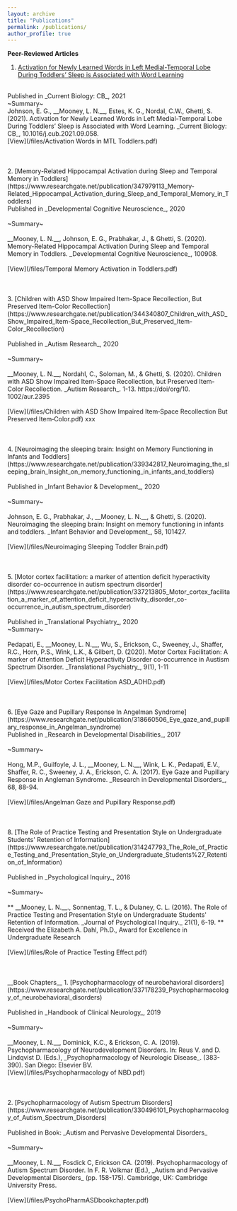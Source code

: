 ```yaml
---
layout: archive
title: "Publications"
permalink: /publications/
author_profile: true
---
```

__Peer-Reviewed Articles__
1. [Activation for Newly Learned Words in Left Medial-Temporal Lobe During Toddlers’ Sleep is Associated with Word Learning](https://www.researchgate.net/publication/355498630_Activation_for_newly_learned_words_in_left_medial-temporal_lobe_during_toddlers'_sleep_is_associated_with_memory_for_words) 
<br/>
Published in _Current Biology: CB_, 2021
<br/>
~Summary~
<br/>
Johnson, E. G., __Mooney, L. N.__, Estes, K. G., Nordal, C.W., Ghetti, S. (2021). Activation for Newly Learned Words in Left Medial-Temporal Lobe During Toddlers’ Sleep is Associated with Word Learning. _Current Biology: CB_, 10.1016/j.cub.2021.09.058.
<br/>
[View](/files/Activation Words in MTL Toddlers.pdf)
<br/>
<br/>
<br/>
<br/>
2. [Memory-Related Hippocampal Activation during Sleep and Temporal Memory in Toddlers](https://www.researchgate.net/publication/347979113_Memory-Related_Hippocampal_Activation_during_Sleep_and_Temporal_Memory_in_Toddlers)
<br/>
Published in _Developmental Cognitive Neuroscience_, 2020
<br/>
<br/>
~Summary~
<br/>
<br/>
__Mooney, L. N.__, Johnson, E. G., Prabhakar, J., & Ghetti, S. (2020). Memory-Related Hippocampal Activation During Sleep and Temporal Memory in Toddlers. _Developmental Cognitive Neuroscience_, 100908.
<br/>
<br/>
[View](/files/Temporal Memory Activation in Toddlers.pdf)
<br/>
<br/>
<br/>
<br/>
3. [Children with ASD Show Impaired Item-Space Recollection, But Preserved Item-Color Recollection](https://www.researchgate.net/publication/344340807_Children_with_ASD_Show_Impaired_Item-Space_Recollection_But_Preserved_Item-Color_Recollection)
<br/>
<br/>
Published in _Autism Research_, 2020
<br/>
<br/>
~Summary~
<br/>
<br/>
__Mooney, L. N.__, Nordahl, C., Soloman, M., & Ghetti, S. (2020). Children with ASD Show Impaired Item-Space Recollection, but Preserved Item-Color Recollection. _Autism Research_. 1-13. https://doi/org/10. 1002/aur.2395
<br/>
<br/>
[View](/files/Children with ASD Show Impaired Item‐Space Recollection  But Preserved Item‐Color.pdf) xxx
<br/>
<br/>
<br/>
<br/>
4. [Neuroimaging the sleeping brain: Insight on Memory Functioning in Infants and Toddlers](https://www.researchgate.net/publication/339342817_Neuroimaging_the_sleeping_brain_Insight_on_memory_functioning_in_infants_and_toddlers)
<br/>
<br/>
Published in _Infant Behavior & Development_, 2020
<br/>
<br/>
~Summary~
<br/>
<br/>
Johnson, E. G., Prabhakar, J., __Mooney, L. N.__, & Ghetti, S. (2020). Neuroimaging the sleeping brain: Insight on memory functioning in infants and toddlers. _Infant Behavior and Development_, 58, 101427.
<br/>
<br/>
[View](/files/Neuroimaging Sleeping Toddler Brain.pdf)
<br/>
<br/>
<br/>
<br/>
5. [Motor cortex facilitation: a marker of attention deficit hyperactivity disorder co-occurrence in autism spectrum disorder](https://www.researchgate.net/publication/337213805_Motor_cortex_facilitation_a_marker_of_attention_deficit_hyperactivity_disorder_co-occurrence_in_autism_spectrum_disorder)
<br/>
<br/>
Published in _Translational Psychiatry_, 2020
<br/>
~Summary~
<br/>
<br/>
Pedapati, E., __Mooney, L. N.__, Wu, S., Erickson, C., Sweeney, J., Shaffer, R.C., Horn, P.S., Wink, L.K., & Gilbert, D. (2020). Motor Cortex Facilitation: A marker of Attention Deficit Hyperactivity Disorder co-occurrence in Austism Spectrum Disorder. _Translational Psychiatry_, 9(1), 1-11
<br/>
<br/>
[View](/files/Motor Cortex Facilitation ASD_ADHD.pdf)
<br/>
<br/>
<br/>
<br/>
6. [Eye Gaze and Pupillary Response In Angelman Syndrome](https://www.researchgate.net/publication/318660506_Eye_gaze_and_pupillary_response_in_Angelman_syndrome)
<br/>
Published in _Research in Developmental Disabilities_, 2017
<br/>
<br/>
~Summary~
<br/>
<br/>
Hong, M.P., Guilfoyle, J. L., __Mooney, L. N.__, Wink, L. K., Pedapati, E.V., Shaffer, R. C., Sweeney, J. A., Erickson, C. A. (2017). Eye Gaze and Pupillary Response in Angleman Syndrome. _Research in Developmental Disorders_, 68, 88-94.
<br/>
<br/>
[View](/files/Angelman Gaze and Pupillary Response.pdf)
<br/>
<br/>
<br/>
<br/>
8. [The Role of Practice Testing and Presentation Style on Undergraduate Students' Retention of Information](https://www.researchgate.net/publication/314247793_The_Role_of_Practice_Testing_and_Presentation_Style_on_Undergraduate_Students%27_Retention_of_Information)
<br/>
<br/>
Published in _Psychological Inquiry_, 2016
<br/>
<br/>
~Summary~
<br/>
<br/>
** __Mooney, L. N.__., Sonnentag, T. L., & Dulaney, C. L. (2016). The Role of Practice Testing and Presentation Style on Undergraduate Students' Retention of Information. _Journal of Psychological Inquiry._ 21(1), 6-19.
  ** Received the Elizabeth A. Dahl, Ph.D., Award for Excellence in Undergraduate Research
<br/>
<br/>
[View](/files/Role of Practice Testing Effect.pdf)
<br/>
<br/>
<br/>
<br/>
__Book Chapters__
1. [Psychopharmacology of neurobehavioral disorders](https://www.researchgate.net/publication/337178239_Psychopharmacology_of_neurobehavioral_disorders)
<br/>
<br/>
Published in _Handbook of Clinical Neurology_, 2019
<br/>
<br/>
~Summary~
<br/>
<br/>
__Mooney, L. N.__, Dominick, K.C., & Erickson, C. A. (2019). Psychopharmacology of Neurodevelopment Disorders. In: Reus V. and D. Lindqvist D. (Eds.), _Psychopharmacology of Neurologic Disease_. (383-390). San Diego: Elsevier BV.
<br/>
[View](/files/Psychopharmacology of NBD.pdf)
<br/>
<br/>
<br/>
<br/>
2. [Psychopharmacology of Autism Spectrum Disorders](https://www.researchgate.net/publication/330496101_Psychopharmacology_of_Autism_Spectrum_Disorders)
<br/>
<br/>
Published in Book: _Autism and Pervasive Developmental Disorders_
<br/>
<br/>
~Summary~
<br/>
<br/>
__Mooney, L. N.__, Fosdick C, Erickson CA. (2019). Psychopharmacology of Autism Spectrum Disorder. In F. R. Volkmar (Ed.), _Autism and Pervasive Developmental Disorders_ (pp. 158-175). Cambridge, UK: Cambridge University Press. 
<br/>
<br/>
[View](/files/PsychoPharmASDbookchapter.pdf)
